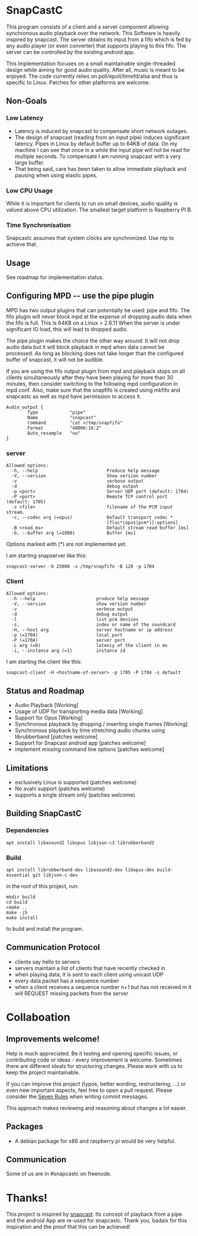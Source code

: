# SnapCastC

This program consists of a client and a server component allowing synchronous
audio playback over the network. This Software is heavily inspired by snapcast.
The server obtains its input from a fifo which is fed by any audio player (or
even converter) that supports playing to this fifo.
The server can be controlled by the existing android app.

This Implementation focuses on a small maintainable single-threaded design 
while aiming for good audio quality. After all, music is meant to be enjoyed.
The code currently relies on poll/epoll/timefd/alsa and thus is specific to 
Linux. Patches for other platforms are welcome.

## Non-Goals

### Low Latency

* Latency is induced by snapcast to compensate short network outages. 
* The design of snapcast (reading from an input pipe) induces significant 
  latency. Pipes in Linux by default buffer up to 64KB of data. On my machine I can 
  see that once in a while the input pipe will not be read for multiple seconds. 
  To compensate I am running snapcast with a very large buffer.
* That being said, care has been taken to allow immediate playback and pausing 
  when using elastic pipes.

### Low CPU Usage

While it is important for clients to run on small devices, audio quality is 
valued above CPU utilization. The smallest target platform is Raspberry PI B.

### Time Synchronisation

Snapcastc assumes that system clocks are synchronized. Use ntp to achieve that.

## Usage
See roadmap for implementation status.

## Configuring MPD -- use the pipe plugin

MPD has two output plugins that can potentially be used: pipe and fifo.
The fifo plugin will never block mpd at the expense of dropping audio data when 
the fifo is full. This is 64KB on a Linux > 2.6.11
When the server is under significant IO load, this will lead to dropped audio.

The pipe plugin makes the choice the other way around: It will not drop audio 
data but it will block playback in mpd when data cannot be processed. As long 
as blocking does not take longer than the configured buffer of snapcast, it 
will not be audible.

If you are using the fifo output plugin from mpd and playback stops on all 
clients simultaneously after they have been playing for more than 
30 minutes, then consider switching to the following mpd configuration in 
mpd.conf. Also, make sure that the snapfifo is created using mkfifo and 
snapcastc as well as mpd have permission to access it.

```
Audio_output {
        Type            "pipe"
        Name            "snapcast"
        Command         "cat >/tmp/snapfifo"
        Format          "48000:16:2"
        Auto_resample   "no"
}
```

### server
```
Allowed options:
  -h, --help                          Produce help message
  -V, --version                       Show version number
  -v                                  verbose output
  -d                                  debug output
  -p <port>                           Server UDP port (default: 1704)
  -P <port>                           Remote TCP control port (default: 1705)
  -s <file>                           filename of the PCM input stream.
  -c, --codec arg (=opus)             Default transport codec *
                                      (flac*|opus|pcm*)[:options]
  -B <read_ms>                        Default stream read buffer [ms]
  -b, --buffer arg (=1000)            Buffer [ms]
```
Options marked with (*) are not implemented yet.

I am starting snapserver like this:
```
snapcast-server -b 25000 -s /tmp/snapfifo -B 120 -p 1704
```

### Client
```
Allowed options:
  -h --help                       produce help message
  -V, --version                   show version number
  -v                              verbose output
  -d                              debug output
  -l                              list pcm devices
  -s,                             index or name of the soundcard
  -H, --host arg                  server hostname or ip address
  -p (=1704)                      local port
  -P (=1704)                      server port
  -L arg (=0)                     latency of the client in ms
  -i, --instance arg (=1)         instance id
```

I am starting the client like this:
```
snapcast-client -H <hostname-of-server> -p 1705 -P 1704 -s default
```


## Status and Roadmap

* Audio Playback [Working]
* Usage of UDP for transporting media data [Working]
* Support for Opus [Working]
* Synchronous playback by dropping / inserting single frames  [Working]
* Synchronous playback by time stretching audio chunks using librubberband  [patches welcome]
* Support for Snapcast android app [patches welcome]
* implement missing command line options [patches welcome]


## Limitations

* exclusively Linux is supported (patches welcome)
* No avahi support (patches welcome)
* supports a single stream only (patches welcome)

## Building SnapCastC

### Dependencies

    apt install libasound2 libopus libjson-c3 librubberband2
    
### Build

    apt install librubberband-dev libasound2-dev libopus-dev build-essential git libjson-c-dev

in the root of this project, run:
```
mkdir build
cd build
cmake ..
make -j5
make install
```
to build and install the program.

## Communication Protocol

* clients say hello to servers
* servers maintain a list of clients that have recently checked in
* when playing data, it is sent to each client using unicast UDP
* every data packet has a sequence number
* when a client receives a sequence number n+1 but has not received m it will 
  REQUEST missing packets from the server


# Collaboation
## Improvements welcome!

Help is much appreciated. Be it testing and opening specific issues, or 
contributing code or ideas - every improvement is welcome. Sometimes there are 
different ideals for structuring changes. Please work with us to keep the 
project maintainable.

If you can improve this project (typos, better wording, restructering, ...)
or even new important aspects, feel free to open a pull request. Please
consider the [Seven Rules](https://chris.beams.io/posts/git-commit/) when 
writing commit messages.

This approach makes reviewing and reasoning about changes a lot easier.

## Packages

* A debian package for x86 and raspberry pi would be very helpful.

## Communication

Some of us are in #snapcastc on freenode.

# Thanks!

This project is inspired by [snapcast](https://github.com/badaix/snapcast/).
Its concept of playback from a pipe and the android App are re-used for snapcastc.
Thank you, badaix for this inspiration and the proof that this can be achieved!



